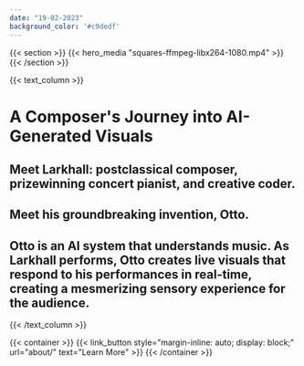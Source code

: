 ```yaml
---
date: "19-02-2023"
background_color: '#c9dedf'
---
```


{{< section >}}
    {{< hero_media "squares-ffmpeg-libx264-1080.mp4" >}}
{{< /section >}}

{{< text_column >}}
# A Composer's Journey into AI-Generated Visuals

## Meet **Larkhall**: postclassical composer, prizewinning concert pianist, and creative coder. 

## Meet his groundbreaking invention, **Otto**. 

## Otto is an AI system that understands music. As Larkhall performs, Otto creates live visuals that respond to his performances in real-time, creating a mesmerizing sensory experience for the audience. 



{{< /text_column >}}

{{< container >}}
    {{< link_button 
            style="margin-inline: auto; display: block;"
            url="about/" 
            text="Learn More" >}}
{{< /container >}}
